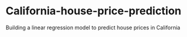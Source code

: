 # California-house-price-prediction
Building a linear regression model to predict house prices in California
